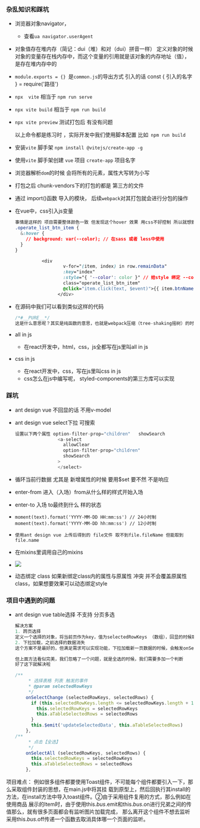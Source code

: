 ### 杂乱知识和踩坑

* 浏览器对象navigator，

  * 查看`ua navigator.userAgent`

* 对象值存在堆内存（简记：dui（堆）和对（dui）拼音一样）
  定义对象的时候 对象的变量存在栈内存中，而这个变量的引用就是该对象的内存地址（值），是存在堆内存中的

* `module.exports = {} `是`common.js`的导出方式 引入的话 const { 引入的名字 } = require('路径')

* `npx  vite` 相当于 `npm run serve`

* `npx vite build` 相当于 `npm run build`

* `npx vite preview` 测试打包后 有没有问题

  以上命令都是练习时 ，实际开发中我们使用脚本配置 比如` npm run build`

* 安装`vite` 脚手架 `npm install @vitejs/create-app -g`

* 使用`vite` 脚手架创建 `vue` 项目 `create-app` 项目名字

* 浏览器解析`dom`的时候 会将所有的元素，属性大写转为小写

* 打包之后 chunk-vendors下的打包的都是 第三方的文件

* 通过 import()函数 导入的模块， 后续`webpack`对其打包就会进行分包的操作

* 在vue中，css引入js变量

  ```css
  事情是这样的 项目需要整体颜色一致 但发现这个hover 效果 用css不好控制 所以就想到了 在css中使用 js的color变量
  .operate_list_btn_item {
    &:hover {
      // background: var(--color); // 在sass 或者 less中使用
    }
  }
  
  			<div
                    v-for="(item, index) in row.remainData"
                    :key="index"
                    :style="{ '--color': color }" // 给style 绑定 --color 变量
                    class="operate_list_btn_item"
                    @click="item.click(text, $event)">{{ item.btnName }}
                  </div>	
  ```

* 在源码中我们可以看到类似这样的代码

  ```js
  /*#__PURE__*/
  这是什么意思呢？其实是纯函数的意思，也就是webpack压缩（tree-shaking摇树）的时候，如果看到/*#__PURE__*/这个标志，说明他是纯函数，如果没有调用它，直接把他删除了，减少代码体积
  ```

* all in js

  * 在react开发中，html，css，js全都写在js里叫all in js

* css in js

  * 在react开发中，css，写在js里叫css in js
  * css怎么在js中编写呢， styled-components的第三方库可以实现





### 踩坑

* ant design vue 不回显的话 不用v-model

* ant design vue select下拉 可搜索

  ```js
  设置以下两个属性 option-filter-prop="children"   showSearch
                  <a-select
                    allowClear
                    option-filter-prop="children"
                    showSearch
                  >
                  </select>
  ```

* 循环当前行数据 尤其是 新增属性的时候 要用$set 要不然 不是响应

* enter-from 进入（入场）from从什么样的样式开始入场

* enter-to 入场 to最终到什么 样的状态

* ```
  moment(text).format('YYYY-MM-DD HH:mm:ss') // 24小时制
  moment(text).format('YYYY-MM-DD hh:mm:ss') // 12小时制
  ```
  
* ```
  使用ant design vue 上传后得到的 file文件 取不到file.fileName 但能取到file.name
  ```

* 在mixins里调用自己的mixins
* ![](https://s3.bmp.ovh/imgs/2021/09/245af68a23b500bd.png)



* 动态绑定 class 如果新绑定class内的属性与原属性 冲突 并不会覆盖原属性 class，如果想要效果可以动态绑定style



### 项目中遇到的问题

* ant design vue table选择 不支持 分页多选

  ```js
  解决方案
  1. 跨页选择
  定义一个选择的对象，将当前页作为key，值为selectedRowKeys （数组），回显的时候取这个对象里的值就行了
  2. 下拉加载，之前选择的数据消失
  这个方案不是最好的，但满足需求可以实现功能，下拉加载新一页数据的时候，会触发onSelectChange方法，参数selectedRowKeys和selectedRows都为空 这是造成 之前选择的数据消失的关键所在。我们用一个巧妙的方法 因为我们每选中一次数据就会触发onSelectChange方法 那这就很明显了 当我们选中很多条 在进行下拉的时候，参数selectedRowKeys和selectedRows都为空 这时候我们只需要判断 data中的selectedRowKeys (也就是上一次选中的数据) 是不是比这一次选中的数小于等于1（为什么小于等于1呢？小于是这次比上次多选中了一条，等于是这次取消了上次选中的一个） 如果 是 那说明我们是正常选择的，但也别忘了 为 1 的情况 等于1也会触发下面这个条件 但是此时 selectedRowKeys为空，所以会取消上次的
  
  但上面方法看似完美，我们忽略了一个问题，就是全选的时候，我们需要多加一个判断
  好了这下就解决啦
  
  /**
       * 选择表格 列表 触发的事件
       * @param selectedRowKeys
       */
      onSelectChange (selectedRowKeys, selectedRows) {
        if (this.selectedRowKeys.length <= selectedRowKeys.length + 1 && this.selectedRowKeys.length !== 1) {
          this.selectedRowKeys = selectedRowKeys
          this.aTableSelectedRows = selectedRows
        }
        this.$emit('updateSelectedData', this.aTableSelectedRows)
      },
  /**
       * 点击【全选】
       */
      onSelectAll (selectedRowKeys, selectedRows) {
        this.selectedRowKeys = selectedRowKeys
        this.aTableSelectedRows = selectedRows
      },
  ```

  































项⽬难点：
例如很多组件都要使⽤Toast组件，不可能每个组件都要引⼊⼀下，那么采取组件封装的思想，在main.js中将其挂
载到原型上，然后回执⾏其install的⽅法，在install⽅法中导⼊toast组件。②由于采⽤组件复⽤的⽅式，那么例如在使⽤商品
展⽰的Item时，由于使⽤this.$bus.$emit和this.$bus.$on进⾏兄弟之间的传值那么，就有很多⻚⾯都会有监听图⽚加载完成，
那么离开这个组件不想去监听采⽤this.$bus.$off传递⼀个函数去取消具体哪⼀个⻚⾯的监听。

